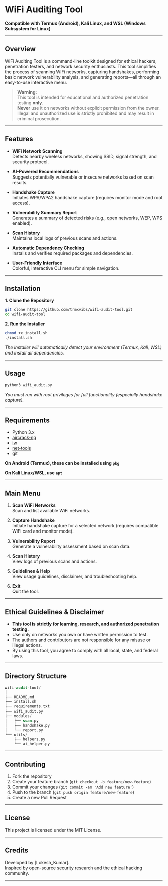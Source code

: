 # WiFi Auditing Tool  

**Compatible with Termux (Android), Kali Linux, and WSL (Windows Subsystem for Linux)**

---

## Overview

WiFi Auditing Tool is a command-line toolkit designed for ethical hackers, penetration testers, and network security enthusiasts. This tool simplifies the process of scanning WiFi networks, capturing handshakes, performing basic network vulnerability analysis, and generating reports—all through an easy-to-use interactive menu.

> **Warning:**  
> This tool is intended for educational and authorized penetration testing **only**.  
> **Never** use it on networks without explicit permission from the owner.  
> Illegal and unauthorized use is strictly prohibited and may result in criminal prosecution.

---

## Features

- **WiFi Network Scanning**  
  Detects nearby wireless networks, showing SSID, signal strength, and security protocol.

- **AI-Powered Recommendations**  
  Suggests potentially vulnerable or insecure networks based on scan results.

- **Handshake Capture**  
  Initiates WPA/WPA2 handshake capture (requires monitor mode and root access).

- **Vulnerability Summary Report**  
  Generates a summary of detected risks (e.g., open networks, WEP, WPS enabled).

- **Scan History**  
  Maintains local logs of previous scans and actions.

- **Automatic Dependency Checking**  
  Installs and verifies required packages and dependencies.

- **User-Friendly Interface**  
  Colorful, interactive CLI menu for simple navigation.

---

## Installation

**1. Clone the Repository**

```bash
git clone https://github.com/trmxvibs/wifi-audit-tool.git
cd wifi-audit-tool
```

**2. Run the Installer**

```bash
chmod +x install.sh
./install.sh
```

*The installer will automatically detect your environment (Termux, Kali, WSL) and install all dependencies.*

---

## Usage

```bash
python3 wifi_audit.py
```

*You must run with root privileges for full functionality (especially handshake capture).*

---

## Requirements

- Python 3.x
- [aircrack-ng](https://www.aircrack-ng.org/)
- [iw](https://wireless.wiki.kernel.org/en/users/documentation/iw)
- [net-tools](https://wiki.linuxfoundation.org/networking/net-tools)
- git

**On Android (Termux), these can be installed using `pkg`**

**On Kali Linux/WSL, use `apt`**

---

## Main Menu

1. **Scan WiFi Networks**  
   Scan and list available WiFi networks.

2. **Capture Handshake**  
   Initiate handshake capture for a selected network (requires compatible WiFi card and monitor mode).

3. **Vulnerability Report**  
   Generate a vulnerability assessment based on scan data.

4. **Scan History**  
   View logs of previous scans and actions.

5. **Guidelines & Help**  
   View usage guidelines, disclaimer, and troubleshooting help.

6. **Exit**  
   Quit the tool.

---

## Ethical Guidelines & Disclaimer

- **This tool is strictly for learning, research, and authorized penetration testing.**
- Use only on networks you own or have written permission to test.
- The authors and contributors are not responsible for any misuse or illegal actions.
- By using this tool, you agree to comply with all local, state, and federal laws.

---

## Directory Structure

```sql
wifi-audit-tool/
│
├── README.md
├── install.sh
├── requirements.txt
├── wifi_audit.py
├── modules/
│   ├── scan.py
│   ├── handshake.py
│   └── report.py
└── utils/
    ├── helpers.py
    └── ai_helper.py
```

---

## Contributing

1. Fork the repository
2. Create your feature branch (`git checkout -b feature/new-feature`)
3. Commit your changes (`git commit -am 'Add new feature'`)
4. Push to the branch (`git push origin feature/new-feature`)
5. Create a new Pull Request

---

## License

This project is licensed under the MIT License.

---

## Credits

Developed by [Lokesh_Kumar].  
Inspired by open-source security research and the ethical hacking community.

---
